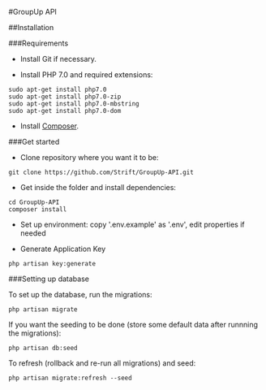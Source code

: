 #GroupUp API

##Installation

###Requirements

- Install Git if necessary.

- Install PHP 7.0 and required extensions:

```
sudo apt-get install php7.0
sudo apt-get install php7.0-zip
sudo apt-get install php7.0-mbstring
sudo apt-get install php7.0-dom 
```

- Install [Composer](https://getcomposer.org/).

###Get started

- Clone repository where you want it to be:

```
git clone https://github.com/Strift/GroupUp-API.git
```

- Get inside the folder and install dependencies:

```
cd GroupUp-API
composer install
```

- Set up environment: copy '.env.example' as '.env', edit properties if needed

- Generate Application Key

```
php artisan key:generate
```

###Setting up database

To set up the database, run the migrations:

```
php artisan migrate
```

If you want the seeding to be done (store some default data after runnning the migrations):

```
php artisan db:seed
```

To refresh (rollback and re-run all migrations) and seed:

```
php artisan migrate:refresh --seed
```